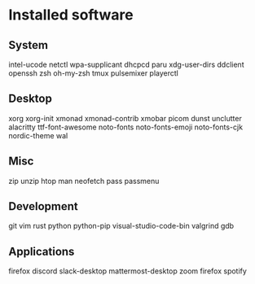 # Installed software

## System

intel-ucode
netctl
wpa-supplicant
dhcpcd
paru
xdg-user-dirs
ddclient
openssh
zsh oh-my-zsh
tmux
pulsemixer
playerctl

## Desktop

xorg xorg-init
xmonad xmonad-contrib
xmobar
picom
dunst
unclutter
alacritty
ttf-font-awesome
noto-fonts noto-fonts-emoji noto-fonts-cjk
nordic-theme
wal

## Misc

zip
unzip
htop
man
neofetch
pass
passmenu

## Development

git
vim
rust
python python-pip
visual-studio-code-bin
valgrind
gdb

## Applications

firefox
discord
slack-desktop
mattermost-desktop
zoom
firefox
spotify
